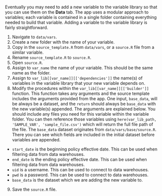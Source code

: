 Eventually you may need to add a new variable to the variable library so that you can use them on the **Data** tab.  The app uses a modular approach to variables; each variable is contained in a single folder containing everything needed to build that variable.  Adding a variable to the variable library is fairly straightforward.
  
1. Navigate to `data/vars`.  
2. Create a new folder with the name of your variable.  
3. Copy in the `source_template.R` from `data/vars`, or a `source.R` file from a similar variable.  
4. Rename `source_template.R` to `source.R`.  
5. Open `source.R`.  
6. Assign to `var_name` the name of your variable.  This should be the same name as the folder.  
7. Assign to `var_lib[[var_name]][['dependencies']]` the name(s) of variables in the variable library that your new variable depends on.  
8. Modify the procedures within the `var_lib[[var_name]][['builder']]` function.  This function takes any arguments and the source template includes the arguments provided from the app.  One input, `base_data`, will be always be a dataset, and the `return` should always be `base_data` with the new variable(s) appended.  The arguments are explained below.  You should include any files you need for this variable within the variable folder.  You can then reference those variables using `here(var_lib_path, 'SAMPLE_VAR', 'sample_file.csv')` which will return the full file path of the file.  The `base_data` dataset originates from `data/vars/base/source.R`.  There you can see which fields are included in the initial dataset before variables are appended.
  * `start_date` is the beginning policy effective date.  This can be used when filtering data from data warehouses.
  * `end_date` is the ending policy effective date.  This can be used when filtering data from data warehouses.
  * `uid` is a username.  This can be used to connect to data warehouses.
  * `pwd` is a password.  This can be used to connect to data warehouses.
  * `base_data` is the dataset which we are adding the new variable to.
9. Save the `source.R` file.
